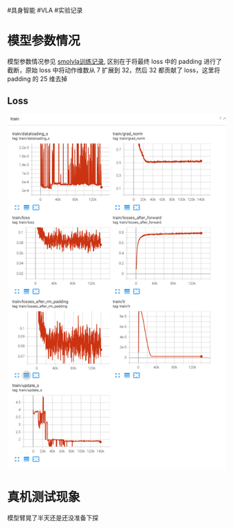 #具身智能 #VLA #实验记录

# 模型参数情况

模型参数情况参见 [smolvla训练记录](smolvla训练记录.md), 区别在于将最终 loss 中的 padding 进行了截断，原始 loss 中将动作维数从 7 扩展到 32，然后 32 都贡献了 loss，这里将 padding 的 25 维去掉

## Loss

![](../../Attachments/smolvla-loss-remove-padding-tfboard.png)

# 真机测试现象

模型臂晃了半天还是还没准备下探